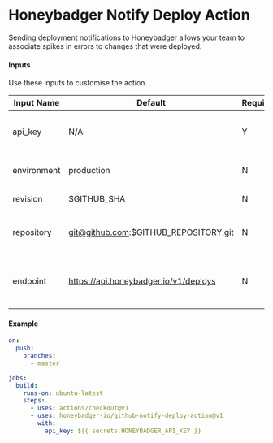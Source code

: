 # Honeybadger Notify Deploy Action

Sending deployment notifications to Honeybadger allows your team to associate spikes in errors to changes that were
deployed.

#### Inputs

Use these inputs to customise the action.

| Input Name  | Default                               | Required? | Description                                           |
|-------------|---------------------------------------|-----------|-------------------------------------------------------|
| api_key     | N/A                                   | Y         | The Honeybadger project API key                       |
| environment | production                            | N         | The deployment environment                            |
| revision    | $GITHUB_SHA                           | N         | The revision to deploy as                             |
| repository  | git@github.com:$GITHUB_REPOSITORY.git | N         | The repository being deployed                         |
| endpoint    | https://api.honeybadger.io/v1/deploys | N         | The deploy submission endpoint. Only used for testing |

#### Example

```yaml
on:
  push:
    branches:
      - master

jobs:
  build:
    runs-on: ubuntu-latest
    steps:
      - uses: actions/checkout@v1
      - uses: honeybadger-io/github-notify-deploy-action@v1
        with:
          api_key: ${{ secrets.HONEYBADGER_API_KEY }}
```
